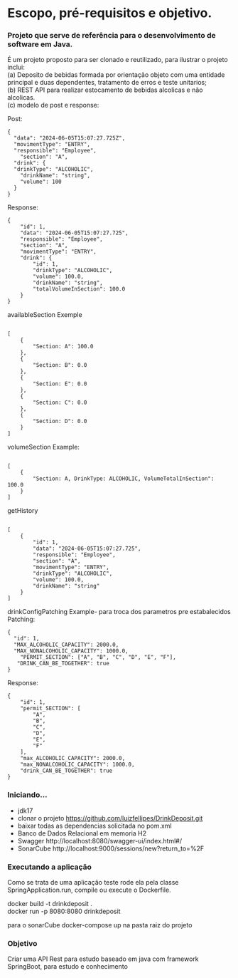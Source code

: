 <h1>Escopo, pré-requisitos e objetivo.</h1>

<h3><p>Projeto que serve de referência para o desenvolvimento de software em Java.</p></h3>

É um projeto proposto para ser clonado e reutilizado, para ilustrar o projeto inclui:<br>
(a) Deposito de bebidas formada por orientação objeto com uma entidade principal e duas dependentes, tratamento de erros  e teste unitarios;<br>
(b) REST API para realizar estocamento de bebidas alcolicas e não alcolicas.<br>
(c) modelo de post e response:

Post:
~~~
{
  "data": "2024-06-05T15:07:27.725Z",
  "movimentType": "ENTRY",
  "responsible": "Employee",  
	"section": "A",
  "drink": {   
  "drinkType": "ALCOHOLIC",
    "drinkName": "string",
    "volume": 100
  }
}
~~~ 

Response:
~~~
{
	"id": 1,
	"data": "2024-06-05T15:07:27.725",
	"responsible": "Employee",
	"section": "A",
	"movimentType": "ENTRY",
	"drink": {
		"id": 1,
		"drinkType": "ALCOHOLIC",
		"volume": 100.0,
		"drinkName": "string",
		"totalVolumeInSection": 100.0
	}
}
~~~

availableSection Exemple
~~~

[
	{
		"Section: A": 100.0
	},
	{
		"Section: B": 0.0
	},
	{
		"Section: E": 0.0
	},
	{
		"Section: C": 0.0
	},
	{
		"Section: D": 0.0
	}
]

~~~

volumeSection Example: 
~~~

[
	{
		"Section: A, DrinkType: ALCOHOLIC, VolumeTotalInSection": 100.0
	}
]

~~~

getHistory
~~~

[
	{
		"id": 1,
		"data": "2024-06-05T15:07:27.725",
		"responsible": "Employee",
		"section": "A",
		"movimentType": "ENTRY",
		"drinkType": "ALCOHOLIC",
		"volume": 100.0,
		"drinkName": "string"
	}
]
~~~

drinkConfigPatching Example- para troca dos parametros pre estabalecidos<br>
Patching:
~~~
{
  "id": 1,
  "MAX_ALCOHOLIC_CAPACITY": 2000.0,
  "MAX_NONALCOHOLIC_CAPACITY": 1000.0,
	"PERMIT_SECTION": ["A", "B", "C", "D", "E", "F"],
   "DRINK_CAN_BE_TOGETHER": true
}
~~~

Response:
~~~
{
	"id": 1,
	"permit_SECTION": [
		"A",
		"B",
		"C",
		"D",
		"E",
		"F"
	],
	"max_ALCOHOLIC_CAPACITY": 2000.0,
	"max_NONALCOHOLIC_CAPACITY": 1000.0,
	"drink_CAN_BE_TOGETHER": true
}
~~~

<h3>Iniciando...</h3>

- jdk17
- clonar o projeto https://github.com/luizfellipes/DrinkDeposit.git<br>
- baixar todas as dependencias solicitada no pom.xml<br>
- Banco de Dados Relacional em memoria H2<br>
- Swagger http://localhost:8080/swagger-ui/index.html#/
- SonarCube http://localhost:9000/sessions/new?return_to=%2F

<h3>Executando a aplicação</h3>

Como se trata de uma aplicação teste rode ela pela classe SpringApplication.run, compile ou execute o Dockerfile.<br>

docker build -t drinkdeposit .<br>
docker run -p 8080:8080 drinkdeposit

para o sonarCube
docker-compose up na pasta raiz do projeto

<h3>Objetivo</h3>
Criar uma API Rest para estudo baseado em java com framework SpringBoot, para estudo e conhecimento